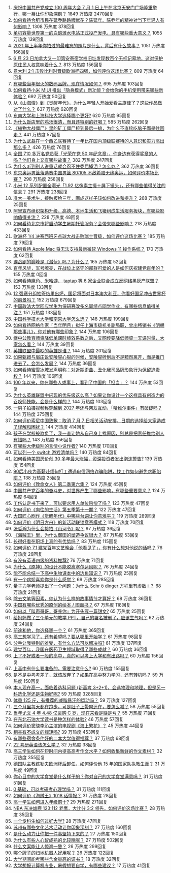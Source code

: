 1. [庆祝中国共产党成立 100 周年大会 7 月 1 日上午在北京天安门广场隆重举行，哪一幕让你印象深刻？](https://www.zhihu.com/question/469219832) 1849 万热度 2470回复
1. [如何看待合肥市民在延乔路路牌献花？陈延年、陈乔年的精神对当下年轻人有何影响？](https://www.zhihu.com/question/469128325) 1308 万热度 378回复
1. [单机容量世界第一的白鹤滩水电站正式投产发电，具有哪些重大意义？](https://www.zhihu.com/question/468406905) 1055 万热度 139回复
1. [2021 年上半年你拍过的最难忘的照片是什么，背后有什么故事？](https://www.zhihu.com/question/469312329) 1051 万热度 166回复
1. [6 月 23 日加拿大又一印第安寄宿学校旧址发现数百个无标记墓地，这对保护原住民人权意味着什么？](https://www.zhihu.com/question/466975825) 813 万热度 156回复
1. [意大利 2:1 击败比利时晋级欧洲杯四强，如何评价这场比赛？](https://www.zhihu.com/question/469661710) 809 万热度 64回复
1. [有哪些当年很火的数码品牌，现在情况如何？](https://www.zhihu.com/question/468998828) 695 万热度 103回复
1. [如何看待小米 MIUI 推出「隐身模式」新功能？会给你的手机使用带来哪些新体验？](https://www.zhihu.com/question/469242892) 692 万热度 50回复
1. [从《山海情》到《觉醒年代》，为什么年轻人开始爱看主旋律了？这些作品做对了什么？](https://www.zhihu.com/question/469250416) 637 万热度 620回复
1. [东南大学和上海科技大学选择哪个更好?](https://www.zhihu.com/question/467273175) 620 万热度 95回复
1. [为什么饭店里的鸡汤很清，而且还特别的好喝？](https://www.zhihu.com/question/437783371) 585 万热度 262回复
1. [《植物大战僵尸》里的矿工僵尸挖到最后一排，为什么不直接吃脑子而是往回走？](https://www.zhihu.com/question/389957504) 441 万热度 57回复
1. [为什么武磊在一个西乙联赛待了一年比在国内顶级联赛待的人意识和实力高出那么多？](https://www.zhihu.com/question/465328241) 426 万热度 76回复
1. [全国 710 多万名党员获「光荣在党 50 年纪念章」，你身边有获得奖章的人吗？他们身上又有哪些故事？](https://www.zhihu.com/question/469220759) 382 万热度 247回复
1. [为什么听到别人说重话就会忍不住委屈掉泪？怎么办？](https://www.zhihu.com/question/467737273) 362 万热度 36回复
1. [东京奥运男篮落选赛中国男篮 80:105 不敌希腊无缘奥运，如何评价本场比赛？](https://www.zhihu.com/question/469450593) 298 万热度 258回复
1. [小米 12 系列配置全曝光「1.92 亿像素主摄＋屏下镜头」，还有哪些值得关注的信息？](https://www.zhihu.com/question/468724694) 291 万热度 238回复
1. [准大一美术生，接触板绘三年，画成这样子该如何改进和提升？](https://www.zhihu.com/question/468285218) 268 万热度 25回复
1. [阿里宣布组织架构升级，高德、本地生活和飞猪组成生活服务板块，有哪些影响值得关注？](https://www.zhihu.com/question/469485942) 228 万热度 48回复
1. [如何看待北京市将启动学生暑期托管服务？会带来哪些影响？](https://www.zhihu.com/question/469489339) 218 万热度 433回复
1. [欧洲杯 1/4 决赛西班牙点球大战击败瑞士晋级，如何评价这场比赛？](https://www.zhihu.com/question/469643634) 185 万热度 79回复
1. [如何看待 Apple Mac 将无法支持最新微软 Windows 11 操作系统？](https://www.zhihu.com/question/468831434) 170 万热度 62回复
1. [谍战剧的巅峰是《潜伏》吗？为什么？](https://www.zhihu.com/question/467430277) 165 万热度 52回复
1. [百年风华，军号嘹亮，在战位上坚守的那群可爱的人是如何庆祝建党百年的？](https://www.zhihu.com/roundtable/bainianfenghuajunha1) 155 万热度 0回复
1. [如何看待鹰角、米哈游、 taptap 等 6 家企业联合成立反网络黑灰产联盟？](https://www.zhihu.com/question/469151321) 153 万热度 133回复
1. [12 强赛分组抽签结果出炉，国足将面对日本澳大利亚，你看好国足冲击世界杯的前景吗？](https://www.zhihu.com/question/469309297) 152 万热度 679回复
1. [中国政法大学回应学生为保研篡改多名同绩点同学作业，有哪些信息值得关注？](https://www.zhihu.com/question/468030220) 151 万热度 133回复
1. [中国科学技术大学和南京大学怎么选？](https://www.zhihu.com/question/467774201) 148 万热度 199回复
1. [如何看待网络作家「当年明月」拟任上海市级机关副局职，曾出畅销书《明朝那些事儿》，你对他有哪些印象？](https://www.zhihu.com/question/469586087) 144 万热度 106回复
1. [继中公教育师资降低单课时绩效系数之后，又网传要降低师资一天课时量，大家怎么看？](https://www.zhihu.com/question/468896563) 144 万热度 39回复
1. [英雄联盟中最吵的英雄是谁？](https://www.zhihu.com/question/463184822) 144 万热度 201回复
1. [如果甄嬛与眉庄说安陵容心狠的时候，安陵容听到后不是黯然离开，而是推门进去了，会怎么发展？](https://www.zhihu.com/question/467899688) 144 万热度 36回复
1. [如何看待蜜雪冰城发声明称：对近期歪曲、丑化我司品牌形象行为保留追责权？](https://www.zhihu.com/question/469115341) 144 万热度 106回复
1. [100 年以来，你在哪些人或事上，看到了中国的「担当」？](https://www.zhihu.com/question/469083054) 144 万热度 53回复
1. [为什么英雄联盟中闪现的优先级这么高？如果让你设计一个这样具有创造力的召唤师技能，会是什么样的？](https://www.zhihu.com/question/462353798) 144 万热度 103回复
1. [一男子拍摄视频称穿越到 2027 年还与网友互动，「哈维尔事件」有破绽吗？](https://www.zhihu.com/question/466675842) 144 万热度 375回复
1. [如何评价索尼中国致歉：取消 7 月 7 日相关活动安排，日期的选择给大家造成了误解和困扰？](https://www.zhihu.com/question/469292670) 144 万热度 414回复
1. [孩子在学校被欺负了，我一直让她从自己身上找原因，别总是把责任推给别人有错吗？](https://www.zhihu.com/question/467309194) 143 万热度 856回复
1. [有哪些大佬级别的言情小说作者?](https://www.zhihu.com/question/323889571) 140 万热度 170回复
1. [可以列一个 switch 游戏清单吗？](https://www.zhihu.com/question/454703059) 140 万热度 84回复
1. [如何看待美国房价创 30 多年最大涨幅，资深投资者发出泡沫警告?](https://www.zhihu.com/question/468992825) 139 万热度 154回复
1. [90后小伙为高薪赴缅甸打工遭遇电信网络诈骗陷阱，找工作如何避免求职陷阱？](https://www.zhihu.com/question/468736941) 138 万热度 25回复
1. [如何评价《致命女人》第二季第六集？](https://www.zhihu.com/question/469311058) 124 万热度 45回复
1. [中国共产党百年的奋斗史，对世界产生了哪些影响，有哪些重要意义？](https://www.zhihu.com/question/469274581) 124 万热度 64回复
1. [工伤认定书下来了，可以要求用人单位赔偿了吗？](https://www.zhihu.com/question/442822724) 123 万热度 47回复
1. [如何评价《向往的生活》第五季第十一期？](https://www.zhihu.com/question/469567563) 122 万热度 47回复
1. [大国匠心剧作《觉醒年代》中哪些台词让你意难平？](https://www.zhihu.com/question/461299889) 119 万热度 289回复
1. [如何评价《明日方舟》的新活动联锁竞赛模式？](https://www.zhihu.com/question/469584504) 118 万热度 70回复
1. [张哲瀚为什么会接拍《山河令》呢？](https://www.zhihu.com/question/466536922) 97 万热度 36回复
1. [《海贼王》里，为什么御田的塑造争议很大？](https://www.zhihu.com/question/468476270) 87 万热度 53回复
1. [长得好看在职场上真的有优势吗？](https://www.zhihu.com/question/461972771) 83 万热度 115回复
1. [如何评价 7.1 建党百年文艺晚会「他看见了」，你有什么想对他说的话吗？](https://www.zhihu.com/question/469413677) 76 万热度 26回复
1. [有没有英语四级的资料推荐?](https://www.zhihu.com/question/371916806) 76 万热度 71回复
1. [为什么《原神》的设计不能脱离塞尔达风呢？](https://www.zhihu.com/question/469170397) 76 万热度 24回复
1. [能不能总结一下高中生物课本中的边角知识？](https://www.zhihu.com/question/379424271) 71 万热度 25回复
1. [有一个病娇喜欢你是什么感觉？](https://www.zhihu.com/question/377349806) 69 万热度 285回复
1. [量子力学老师提出了一个问题：为什么 Schr ö dinger 方程里有虚数  i ？](https://www.zhihu.com/question/404030934) 68 万热度 21回复
1. [除去文笔等因素，你认为什么样的故事情节才算好？](https://www.zhihu.com/question/465057948) 68 万热度 36回复
1. [中国有哪些优秀的原创的绘本 / 图画书？](https://www.zhihu.com/question/54945285) 67 万热度 118回复
1. [如何以「叫声哥哥，哥养你」为开头写一篇甜文?](https://www.zhihu.com/question/466162447) 65 万热度 25回复
1. [给妈妈做了三个单元的教学 PPT，自己的署名被删了，应该生气吗？](https://www.zhihu.com/question/466380653) 62 万热度 24回复
1. [前途和他，你选择哪一个？](https://www.zhihu.com/question/464912877) 61 万热度 365回复
1. [高三想学习了，还有希望吗？要从哪里开始学？](https://www.zhihu.com/question/468568060) 61 万热度 98回复
1. [分手让我特别的难受，有什么方法可以解决吗?](https://www.zhihu.com/question/468323222) 61 万热度 137回复
1. [建党百年，我国在医药卫生领域取得了哪些成就？](https://www.zhihu.com/question/468756547) 60 万热度 36回复
1. [上了不好或者一般的高中，真的可以考上大学和有出路吗？](https://www.zhihu.com/question/467477103) 60 万热度 156回复
1. [上高中有什么要准备的，需要注意什么?](https://www.zhihu.com/question/468518885) 60 万热度 155回复
1. [是不是中考考差了，就该放弃了？如果在高中努力学习，还有转机吗？](https://www.zhihu.com/question/468170373) 59 万热度 150回复
1. [本人现在高一，面临着选科问题 (新高考 3+2+1)，会选物理和地理，但是另一科选化学还是生物好呢?](https://www.zhihu.com/question/458419367) 59 万热度 3285回复
1. [体重 125 斤，有推荐的减脂暴汗的运动吗？](https://www.zhihu.com/question/459003254) 59 万热度 127回复
1. [三个月里每天都在跑步，可是肚子上赘肉还在，要怎么减？](https://www.zhihu.com/question/30622462) 58 万热度 55回复
1. [当年尤文 4 年 4.48 亿豪购 C 罗，现在来看是赚是亏？](https://www.zhihu.com/question/460546114) 55 万热度 71回复
1. [在东北石油大学读书是种怎样的体验?](https://www.zhihu.com/question/456776209) 46 万热度 57回复
1. [如何评价窦骁李沁主演的电视剧《海上繁花》？](https://www.zhihu.com/question/466748640) 45 万热度 44回复
1. [相亲有不成文的规矩吗?](https://www.zhihu.com/question/453068049) 39 万热度 453回复
1. [有哪些宿舍条件好的二本大学值得推荐？](https://www.zhihu.com/question/405920733) 37 万热度 68回复
1. [22 考研英语该怎么学？](https://www.zhihu.com/question/468763233) 32 万热度 38回复
1. [高三学生如何在短时间内提高高考作文水平？如何收集新鲜的作文素材？](https://www.zhihu.com/question/20545734) 32 万热度 355回复
1. [德国队主教练勒夫欧洲杯后卸任，如何评价他 15 年的国家队执教生涯？](https://www.zhihu.com/question/468951189) 31 万热度 49回复
1. [你心目中的大学食堂是什么样子的？你对自己的大学食堂满意吗？](https://www.zhihu.com/question/468413171) 31 万热度 51回复
1. [0 基础，可以考研考心理学吗？](https://www.zhihu.com/question/454143796) 31 万热度 111回复
1. [如何评价《海贼王》1018 话情报？](https://www.zhihu.com/question/468882554) 31 万热度 28回复
1. [高一学生如何进入年级前十?](https://www.zhihu.com/question/426078063) 29 万热度 271回复
1. [NBA 东决雄鹿 123:112 老鹰，大比分 3:2 领先，如何评价这场比赛？](https://www.zhihu.com/question/469442531) 28 万热度 35回复
1. [一个专科生如何过好大学?](https://www.zhihu.com/question/465577553) 28 万热度 47回复
1. [苏州有哪些文化艺术活动让你印象深刻？](https://www.zhihu.com/question/468763984) 27 万热度 160回复
1. [是什么动力让你把一件事坚持下来的？](https://www.zhihu.com/question/469017080) 27 万热度 150回复
1. [为什么有些人心智成熟的比较晚呢？](https://www.zhihu.com/question/283077831) 27 万热度 502回复
1. [什么文案能让人惊鸿一瞥？](https://www.zhihu.com/question/451181423) 26 万热度 299回复
1. [哪个牌子的扫地机器人好用呢？](https://www.zhihu.com/question/278037886) 26 万热度 122回复
1. [大学期间能考哪些含金量高的证书？](https://www.zhihu.com/question/305150359) 18 万热度 32回复
1. [大学想报计算机专业，暑假想要自学，有哪些建议？](https://www.zhihu.com/question/464771225) 17 万热度 41回复